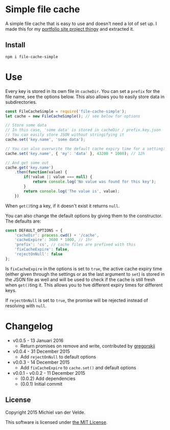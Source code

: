 # Simple file cache

A simple file cache that is easy to use and doesn't need a lot of set up. I made this for my [portfolio site project thingy](https://github.com/MichielvdVelde/portfolio-site) and extracted it.

## Install

```
npm i file-cache-simple
```

# Use

Every key is stored in its own file in `cacheDir`. You can set a `prefix` for the file name, see the options below. This also allows you to easily store data in subdirectories.

```js
const FileCacheSimple = require('file-cache-simple');
let cache = new FileCacheSimple(); // see below for options

// Store some data
// In this case, 'some data' is stored in cacheDir / prefix.key.json
// You can easily store JSON without stringifying it
cache.set('key.name', 'some data');

// You can also overwrite the default cache expiry time for a setting:
cache.set('key.name', { 'my': 'data' }, 43200 * 1000); // 12h

// And get some out
cache.get('key.name')
	.then(function(value) {
		if(!value || value === null) {
			return console.log('No value was found for this key');
		}
		return console.log('The value is', value);
	})
```

When `get()`ting a key, if it doesn't exist it returns `null`.

You can also change the default options by giving them to the constructor. The defaults are:

```js
const DEFAULT_OPTIONS = {
	'cacheDir': process.cwd() + '/cache',
	'cacheExpire': 3600 * 1000, // 1hr
	'prefix': 'cs', // cache files are prefixed with this
	'fixCacheExpire': false,
	'rejectOnNull': false
};
```

Is `fixCacheExpire` in the options is set to `true`, the active cache expiry time (either given through the settings or as the last argument to `set`) is stored in the JSON file as well and will be used to check if the cache is still fresh when `get()`ting it. This allows you to hve different expiry times for different keys.

If `rejectOnNull` is set to `true`, the promise will be rejected instead of resolving with `null`.

# Changelog

* v0.0.5 - 13 Januari 2016
  * Return promises on remove and write, contributed by [gregorskii](https://github.com/gregorskii)
* v0.0.4 - 31 December 2015
  * Add `rejectOnNull` to default options
* v0.0.3 - 14 December 2015
  * Add `fixCacheExpire` to `cache.set()` and default options
* v0.0.1 - v0.0.2 - 11 December 2015
  * (0.0.2) Add dependencies
  * (0.0.1) Initial commit

## License

Copyright 2015 Michiel van der Velde.

This software is licensed under [the MIT License](LICENSE).
